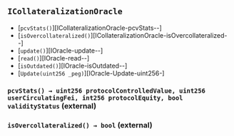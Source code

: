 ## <span id="ICollateralizationOracle"></span> `ICollateralizationOracle`



- [`pcvStats()`][ICollateralizationOracle-pcvStats--]
- [`isOvercollateralized()`][ICollateralizationOracle-isOvercollateralized--]
- [`update()`][IOracle-update--]
- [`read()`][IOracle-read--]
- [`isOutdated()`][IOracle-isOutdated--]
- [`Update(uint256 _peg)`][IOracle-Update-uint256-]
### <span id="ICollateralizationOracle-pcvStats--"></span> `pcvStats() → uint256 protocolControlledValue, uint256 userCirculatingFei, int256 protocolEquity, bool validityStatus` (external)



### <span id="ICollateralizationOracle-isOvercollateralized--"></span> `isOvercollateralized() → bool` (external)



